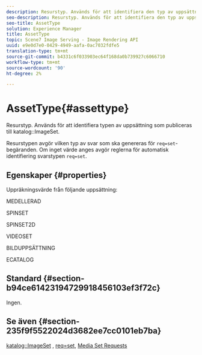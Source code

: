 ```yaml
---
description: Resurstyp. Används för att identifiera den typ av uppsättning som publiceras i katalogen ImageSet.
seo-description: Resurstyp. Används för att identifiera den typ av uppsättning som publiceras i katalogen ImageSet.
seo-title: AssetType
solution: Experience Manager
title: AssetType
topic: Scene7 Image Serving - Image Rendering API
uuid: e9e0d7e0-0429-4949-aafa-0ac7032fdfe5
translation-type: tm+mt
source-git-commit: b4331c6f033903ec64f168da0b739927c6066710
workflow-type: tm+mt
source-wordcount: '90'
ht-degree: 2%

---
```



# AssetType{#assettype}

Resurstyp. Används för att identifiera typen av uppsättning som publiceras till katalog::ImageSet.

Resurstypen avgör vilken typ av svar som ska genereras för `req=set`-begäranden. Om inget värde anges avgör reglerna för automatisk identifiering svarstypen `req=set`.

## Egenskaper {#properties}

Uppräkningsvärde från följande uppsättning:

MEDELLERAD

SPINSET

SPINSET2D

VIDEOSET

BILDUPPSÄTTNING

ECATALOG

## Standard {#section-b94ce61423194729918456103ef3f72c}

Ingen.

## Se även {#section-235f9f5522024d3682ee7cc0101eb7ba}

[katalog::ImageSet](../../../../../../is-api/image-catalog/image-serving-api-ref/c-image-catalog-reference/c-image-svg-data-reference/c-image-data-reference/r-imageset-cat.md#reference-4764d347afd64afdaede9a74c7565256) ,  [req=set](/help/aem-is-ir-api/is-api/http-ref/image-serving-api-ref/c-http-protocol-reference/c-command-reference/r-req/r-req.md),  [Media Set Requests](/help/aem-is-ir-api/is-api/http-ref/image-serving-api-ref/c-http-protocol-reference/c-syntax-and-features/r-media-set-requests.md)
